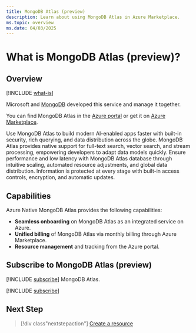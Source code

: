 ```yaml
---
title: MongoDB Atlas (preview)
description: Learn about using MongoDB Atlas in Azure Marketplace.
ms.topic: overview
ms.date: 04/03/2025
---
```


# What is MongoDB Atlas (preview)?

## Overview

[!INCLUDE [what-is](../includes/what-is.md)]

Microsoft and [MongoDB](https://www.mongodb.com/) developed this service and manage it together.

You can find MongoDB Atlas in the [Azure portal](https://portal.azure.com) or get it on [Azure Marketplace](https://aka.ms/ANI/MongoDBAtlas/Marketplace).

Use MongoDB Atlas to build modern AI-enabled apps faster with built-in security, rich querying, and data distribution across the globe. MongoDB Atlas provides native support for full-text search, vector search, and stream processing, empowering developers to adapt data models quickly. Ensure performance and low latency with MongoDB Atlas database through intuitive scaling, automated resource adjustments, and global data distribution. Information is protected at every stage with built-in access controls, encryption, and automatic updates.

## Capabilities

Azure Native MongoDB Atlas provides the following capabilities:

- **Seamless onboarding** on MongoDB Atlas as an integrated service on Azure.
- **Unified billing** of MongoDB Atlas via monthly billing through Azure Marketplace.
- **Resource management** and tracking from the Azure portal.

## Subscribe to MongoDB Atlas (preview)

[!INCLUDE [subscribe](../includes/subscribe.md)] MongoDB Atlas.

[!INCLUDE [subscribe](../includes/subscribe-from-azure-portal.md)]

## Next Step

> [!div class"nextstepaction"]
> [Create a resource](create.md)